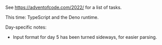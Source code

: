 See <https://adventofcode.com/2022/> for a list of tasks.

This time: TypeScript and the Deno runtime.

Day-specific notes:
- Input format for day 5 has been turned sideways, for easier parsing.
